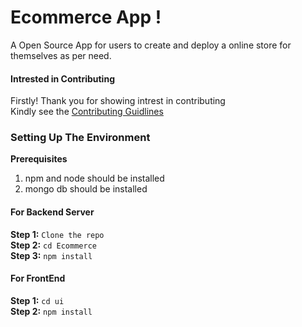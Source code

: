 # Ecommerce App !
A Open Source App for users to create and deploy a online store for
themselves as per need.
<br>
#### Intrested in Contributing

Firstly! Thank you for showing intrest in contributing<br>
Kindly see the [Contributing Guidlines](./contribution.md)

### Setting Up The Environment

**Prerequisites**
1. npm and node should be installed<br>
2. mongo db should be installed<br>

#### For Backend Server
**Step 1:** `Clone the repo` <br>
**Step 2:** `cd Ecommerce`    <br>
**Step 3:** `npm install`      <br>
 
#### For FrontEnd 
**Step 1:** `cd ui` <br>
**Step 2:** `npm install` <br>


